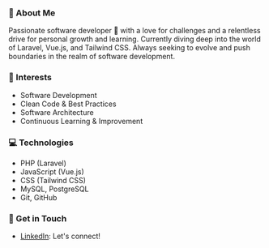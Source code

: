 ### 👋 About Me

Passionate software developer 🚀 with a love for challenges and a relentless drive for personal growth and learning. Currently diving deep into the world of Laravel, Vue.js, and Tailwind CSS. Always seeking to evolve and push boundaries in the realm of software development.

### 🌱 Interests

- Software Development
- Clean Code & Best Practices
- Software Architecture
- Continuous Learning & Improvement

### 💻 Technologies

- PHP (Laravel)
- JavaScript (Vue.js)
- CSS (Tailwind CSS)
- MySQL, PostgreSQL
- Git, GitHub

### 🔗 Get in Touch

- [LinkedIn]([link](https://www.linkedin.com/in/kau%C3%AA-de-magalh%C3%A3es-brand%C3%A3o-6042bb202/)https://www.linkedin.com/in/kau%C3%AA-de-magalh%C3%A3es-brand%C3%A3o-6042bb202/): Let's connect!
